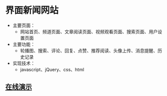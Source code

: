 界面新闻网站
====
* 主要页面：
  * 网站首页、频道页面、文章阅读页面、视频观看页面、搜索页面、用户设置页面
* 主要功能：
  * 轮播图、搜索、评论、回复、点赞、推荐阅读、头像上传、消息提醒、历史记录
* 实现技术：
  * javascript、jQuery、css、html

[在线演示](http://loisluo.com/jiemian)  
----
